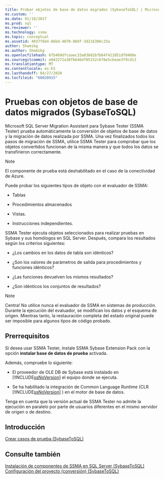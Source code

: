 ```yaml
---
title: Probar objetos de base de datos migrados (SybaseToSQL) | Microsoft Docs
ms.custom: ''
ms.date: 01/19/2017
ms.prod: sql
ms.reviewer: ''
ms.technology: ssma
ms.topic: conceptual
ms.assetid: 4937f6b4-86bd-4070-88df-3d216306c33a
author: Shamikg
ms.author: Shamikg
ms.openlocfilehash: 6fb469dfcaaec33a03681bfb64f411851df0400e
ms.sourcegitcommit: e042272a38fb646df05152c676e5cbeae3f9cd13
ms.translationtype: MT
ms.contentlocale: es-ES
ms.lasthandoff: 04/27/2020
ms.locfileid: "68020915"
---
```

# <a name="testing-migrated-database-objects-sybasetosql"></a>Pruebas con objetos de base de datos migrados (SybaseToSQL)
Microsoft SQL Server Migration Assistant para Sybase Tester (SSMA Tester) prueba automáticamente la conversión de objetos de base de datos y la migración de datos realizada por SSMA. Una vez finalizados todos los pasos de migración de SSMA, utilice SSMA Tester para comprobar que los objetos convertidos funcionan de la misma manera y que todos los datos se transfirieron correctamente.  
  
> [!NOTE]  
> El componente de prueba está deshabilitado en el caso de la conectividad de Azure.  
  
Puede probar los siguientes tipos de objeto con el evaluador de SSMA:  
  
-   Tablas  
  
-   Procedimientos almacenados  
  
-   Vistas.  
  
-   Instrucciones independientes.  
  
SSMA Tester ejecuta objetos seleccionados para realizar pruebas en Sybase y sus homólogos en SQL Server. Después, compara los resultados según los criterios siguientes:  
  
-   ¿Los cambios en los datos de tabla son idénticos?  
  
-   ¿Son los valores de parámetros de salida para procedimientos y funciones idénticos?  
  
-   ¿Las funciones devuelven los mismos resultados?  
  
-   ¿Son idénticos los conjuntos de resultados?  
  
> [!NOTE]  
> Centra! No utilice nunca el evaluador de SSMA en sistemas de producción. Durante la ejecución del evaluador, se modifican los datos y el esquema de origen. Mientras tanto, la restauración completa del estado original puede ser imposible para algunos tipos de código probado.  
  
## <a name="prerequisites"></a>Prerrequisitos  
Si desea usar SSMA Tester, instale SSMA Sybase Extension Pack con la opción **instalar base de datos de prueba** activada.  
  
Además, compruebe lo siguiente:  
  
-   El proveedor de OLE DB de Sybase está instalado en [!INCLUDE[ssNoVersion](../../includes/ssnoversion-md.md)] el equipo donde se ejecuta.  
  
-   Se ha habilitado la integración de Common Language Runtime (CLR [!INCLUDE[ssNoVersion](../../includes/ssnoversion-md.md)] ) en el motor de base de datos.  
  
Tenga en cuenta que la versión actual de SSMA Tester no admite la ejecución en paralelo por parte de usuarios diferentes en el mismo servidor de origen o de destino.  
  
## <a name="getting-started"></a>Introducción  
[Crear casos de prueba &#40;SybaseToSQL&#41;](../../ssma/sybase/creating-test-cases-sybasetosql.md)  
  
## <a name="see-also"></a>Consulte también  
[Instalación de componentes de SSMA en SQL Server &#40;SybaseToSQL&#41;](../../ssma/sybase/installing-ssma-components-on-sql-server-sybasetosql.md)  
[Configuración del proyecto &#40;conversión&#41; &#40;SybaseToSQL&#41;](../../ssma/sybase/project-settings-conversion-sybasetosql.md)  
  
